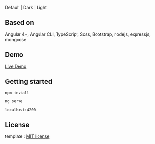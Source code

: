 

Default | Dark | Light

## Based on
Angular 4+, Angular CLI, TypeScript, Scss, Bootstrap, nodejs, expressjs, mongoose

## Demo

[Live Demo](http://treesflower.com/ng-pi-admin)

## Getting started
```
npm install

ng serve 

localhost:4200
```

## License
template : [MIT license](LICENSE)